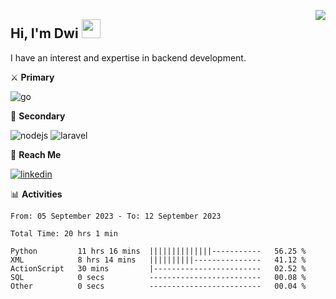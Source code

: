 [<img src="https://komarev.com/ghpvc/?username=masred&color=green&style=flat-square&label=Profile+Views" align="right">](github.com/masred)

## Hi, I'm Dwi <img src="https://raw.githubusercontent.com/MartinHeinz/MartinHeinz/master/wave.gif" width="30px">

I have an interest and expertise in backend development.

⚔️ **Primary**

![go](https://img.shields.io/badge/---?logo=go&label=Golang&style=social)

🔪 **Secondary**

![nodejs](https://img.shields.io/badge/---?logo=node.js&label=Node.js&style=social&logoColor=green)
![laravel](https://img.shields.io/badge/---?logo=laravel&label=Laravel&style=social)

🔗 **Reach Me**

[![linkedin](https://img.shields.io/badge/---?logo=linkedin&label=LinkedIn&style=social)](https://linkedin.com/in/dwifitriyanto)

📊 **Activities**

<!--START_SECTION:waka-->

```all_time
From: 05 September 2023 - To: 12 September 2023

Total Time: 20 hrs 1 min

Python         11 hrs 16 mins  ||||||||||||||-----------   56.25 %
XML            8 hrs 14 mins   ||||||||||---------------   41.12 %
ActionScript   30 mins         |------------------------   02.52 %
SQL            0 secs          -------------------------   00.08 %
Other          0 secs          -------------------------   00.04 %
```

<!--END_SECTION:waka-->
